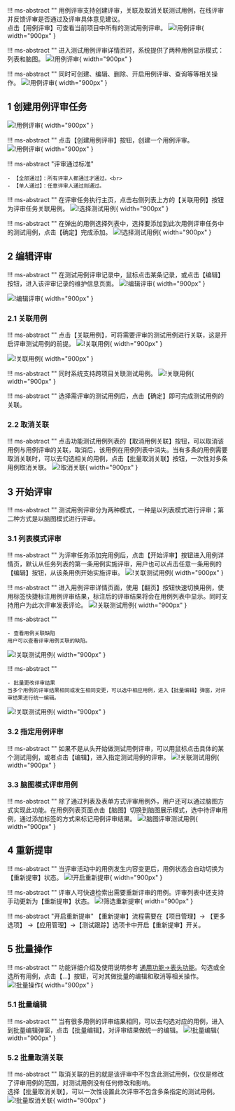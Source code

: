 !!! ms-abstract ""
    用例评审支持创建评审，关联及取消关联测试用例，在线评审并反馈评审是否通过及评审具体意见建议。<br>
    点击【用例评审】可查看当前项目中所有的测试用例评审。
![!用例评审](../../img/track/用例评审1.png){ width="900px" }

!!! ms-abstract ""
    进入测试用例评审详情页时，系统提供了两种用例显示模式：列表和脑图。
![!用例评审](../../img/track/用例评审2.png){ width="900px" }

!!! ms-abstract ""
    同时可创建、编辑、删除、开启用例评审、查询等等相关操作。
![!用例评审](../../img/track/用例评审3.png){ width="900px" }

## 1 创建用例评审任务
![!用例评审](../../img/track/用例评审首页.png){ width="900px" }

!!! ms-abstract ""
    点击【创建用例评审】按钮，创建一个用例评审。
![!用例评审](../../img/track/创建用例评审.png){ width="900px" }

!!! ms-abstract "评审通过标准"

    - 【全部通过】：所有评审人都通过才通过。<br>
    - 【单人通过】：任意评审人通过则通过。

!!! ms-abstract ""
    在评审任务执行主页，点击右侧列表上方的【关联用例】按钮为评审任务关联用例。
![!选择测试用例](../../img/track/关联测试用例1.png){ width="900px" }

!!! ms-abstract ""
    在弹出的用例选择列表中，选择要添加到此次用例评审任务中的测试用例，点击【确定】完成添加。
![!选择测试用例](../../img/track/关联测试用例2.png){ width="900px" }

## 2 编辑评审
!!! ms-abstract ""
    在测试用例评审记录中，鼠标点击某条记录，或点击【编辑】按钮，进入该评审记录的维护信息页面。
![!编辑评审](../../img/track/编辑评审1.png){ width="900px" }

![!编辑评审](../../img/track/编辑评审2.png){ width="900px" }

### 2.1 关联用例
!!! ms-abstract ""
    点击【关联用例】，可将需要评审的测试用例进行关联，这是开启评审测试用例的前提。
![!关联用例](../../img/track/关联用例1.png){ width="900px" }

![!关联用例](../../img/track/关联用例2.png){ width="900px" }

!!! ms-abstract ""
    同时系统支持跨项目关联测试用例。
![!关联用例](../../img/track/关联用例3.png){ width="900px" }

!!! ms-abstract ""
    选择需评审的测试用例后，点击【确定】即可完成测试用例的关联。

### 2.2 取消关联
!!! ms-abstract ""
    点击功能测试用例列表的【取消用例关联】按钮，可以取消该用例与用例评审的关联，取消后，该用例在用例列表中消失。当有多条的用例需要取消关联时，可以去勾选相关的用例，点击【批量取消关联】按钮，一次性对多条用例取消关联。
![!取消关联](../../img/track/取消关联.png){ width="900px" }

## 3 开始评审
!!! ms-abstract ""
    测试用例评审分为两种模式，一种是以列表模式进行评审；第二种方式是以脑图模式进行评审。

### 3.1 列表模式评审
!!! ms-abstract ""
    为评审任务添加完用例后，点击【开始评审】按钮进入用例详情页，默认从任务列表的第一条用例实施评审，用户也可以点击任意一条用例的【编辑】按钮，从该条用例开始实施评审。
![!关联测试用例](../../img/track/用例评审执行主页.png){ width="900px" }

!!! ms-abstract ""
    进入用例评审详情页面，使用【翻页】按钮快速切换用例，使用标签快捷标注用例评审结果，标注后的评审结果将会在用例列表中显示。同时支持用户为此次评审发表评论。
![!关联测试用例](../../img/track/用例评审执行详情页.png){ width="900px" }

!!! ms-abstract ""

    - 查看用例关联缺陷
    用户可以查看评审用例关联的缺陷。
![!关联测试用例](../../img/track/用例评审关联缺陷.png){ width="900px" }

!!! ms-abstract ""

    - 批量更改评审结果
    当多个用例的评审结果相同或发生相同变更，可以选中相应用例，进入【批量编辑】弹窗，对评审结果进行统一编辑。
![!关联测试用例](../../img/track/批量更改评审结果.png){ width="900px" }

### 3.2 指定用例评审
!!! ms-abstract ""
    如果不是从头开始做测试用例评审，可以用鼠标点击具体的某个测试用例，或者点击【编辑】，进入指定测试用例的评审。
![!关联测试用例](../../img/track/指定用例评审1.png){ width="900px" }

### 3.3 脑图模式评审用例
!!! ms-abstract ""
    除了通过列表及表单方式评审用例外，用户还可以通过脑图方式实现此功能。在用例列表页面点击【脑图】切换到脑图展示模式，选中待评审用例，通过添加标签的方式来标记用例评审结果。
![!脑图评审测试用例](../../img/track/脑图评审测试用例.png){ width="900px" }

## 4 重新提审
!!! ms-abstract ""
    当评审活动中的用例发生内容变更后，用例状态会自动切换为【重新提审】状态。
![!开启重新提审](../../img/track/开启重新提审.png){ width="900px" }

!!! ms-abstract ""
    评审人可快速检索出需要重新评审的用例。评审列表中还支持手动更新为【重新提审】状态。
![!筛选重新提审](../../img/track/筛选重新提审.png){ width="900px" }

!!! ms-abstract "开启重新提审"
    【重新提审】流程需要在【项目管理】-> 【更多选项】 ->【应用管理】->【测试跟踪】选项卡中开启【重新提审】开关。

## 5 批量操作
!!! ms-abstract ""
    功能详细介绍及使用说明参考 [通用功能->表头功能](../../general/#_8)。勾选或全选所有用例，点击【…】按钮，可对其做批量的编辑和取消等相关操作。
![!批量操作](../../img/track/批量操作1.png){ width="900px" }

### 5.1 批量编辑 
!!! ms-abstract ""
    当有很多用例的评审结果相同，可以去勾选对应的用例，进入到批量编辑弹窗，点击【批量编辑】，对评审结果做统一的编辑。
![!批量编辑](../../img/track/批量编辑2.png){ width="900px" }

### 5.2 批量取消关联
!!! ms-abstract ""
    取消关联的目的就是该评审中不包含此测试用例，仅仅是修改了评审用例的范围，对测试用例没有任何修改和影响。<br>
    选择【批量取消关联】，可以一次性设置此次评审不包含多条指定的测试用例。
![!批量取消关联](../../img/track/批量取消关联.png){ width="900px" }


